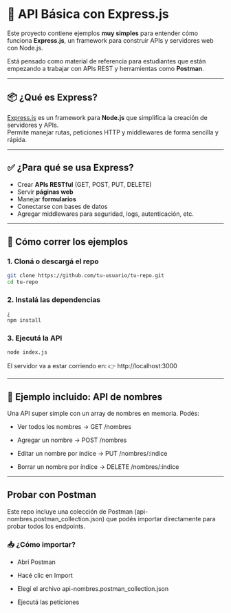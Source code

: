 # 🧪 API Básica con Express.js

Este proyecto contiene ejemplos **muy simples** para entender cómo funciona **Express.js**, un framework para construir APIs y servidores web con Node.js.

Está pensado como material de referencia para estudiantes que están empezando a trabajar con APIs REST y herramientas como **Postman**.

---

## 📦 ¿Qué es Express?

[Express.js](https://expressjs.com/) es un framework para **Node.js** que simplifica la creación de servidores y APIs.  
Permite manejar rutas, peticiones HTTP y middlewares de forma sencilla y rápida.

---

## ✅ ¿Para qué se usa Express?

- Crear **APIs RESTful** (GET, POST, PUT, DELETE)
- Servir **páginas web**
- Manejar **formularios**
- Conectarse con bases de datos
- Agregar middlewares para seguridad, logs, autenticación, etc.

---

## 🚀 Cómo correr los ejemplos

### 1. Cloná o descargá el repo

```bash
git clone https://github.com/tu-usuario/tu-repo.git
cd tu-repo
```

### 2. Instalá las dependencias
```bash
¿
npm install
```
### 3. Ejecutá la API
```bash
node index.js
```

El servidor va a estar corriendo en:
👉 http://localhost:3000

---
## 📁 Ejemplo incluido: API de nombres
Una API super simple con un array de nombres en memoria. Podés:

* Ver todos los nombres → GET /nombres

* Agregar un nombre → POST /nombres

* Editar un nombre por índice → PUT /nombres/:indice

* Borrar un nombre por índice → DELETE /nombres/:indice

---

 ## Probar con Postman
Este repo incluye una colección de Postman (api-nombres.postman_collection.json) que podés importar directamente para probar todos los endpoints.

### 📥 ¿Cómo importar?
* Abrí Postman

* Hacé clic en Import

* Elegí el archivo api-nombres.postman_collection.json

* Ejecutá las peticiones
